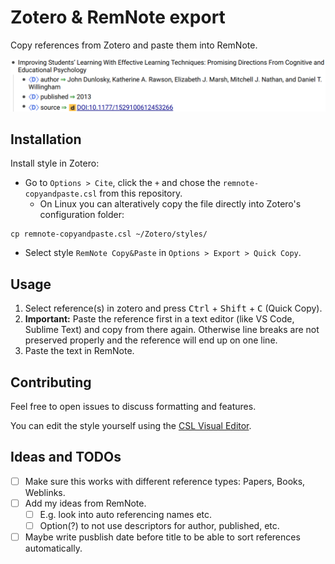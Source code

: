 # Zotero & RemNote export

Copy references from Zotero and paste them into RemNote.

![demo import](demo-import.png)

## Installation

Install style in Zotero:

- Go to `Options > Cite`, click the `+` and chose the `remnote-copyandpaste.csl` from this repository.
  - On Linux you can alteratively copy the file directly into Zotero's configuration folder:
```
cp remnote-copyandpaste.csl ~/Zotero/styles/
```
- Select style `RemNote Copy&Paste` in `Options > Export > Quick Copy`.

## Usage

1. Select reference(s) in zotero and press <kbd>Ctrl</kbd> + <kbd>Shift</kbd> + <kbd>C</kbd> (Quick Copy).
2. **Important:** Paste the reference first in a text editor (like VS Code, Sublime Text) and copy from there again. Otherwise line breaks are not preserved properly and the reference will end up on one line.
3. Paste the text in RemNote.

## Contributing

Feel free to open issues to discuss formatting and features.

You can edit the style yourself using the [CSL Visual Editor](https://editor.citationstyles.org/about/).

## Ideas and TODOs

- [ ] Make sure this works with different reference types: Papers, Books, Weblinks.
- [ ] Add my ideas from RemNote.
  - [ ] E.g. look into auto referencing names etc.
  - [ ] Option(?) to not use descriptors for author, published, etc.
- [ ] Maybe write pusblish date before title to be able to sort references automatically.
